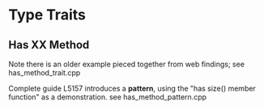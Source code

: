 # Type Traits

## Has XX Method

Note there is an older example pieced together from web findings; 
see has_method_trait.cpp

Complete guide L5157 introduces a **pattern**, using the "has size() member function"
as a demonstration.
see has_method_pattern.cpp
